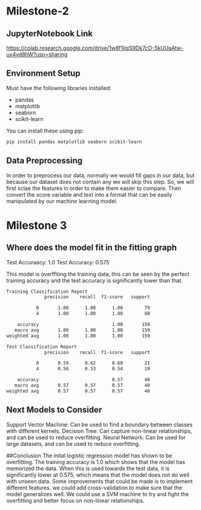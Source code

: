 # Milestone-2 

## JupyterNotebook Link
https://colab.research.google.com/drive/1w8f1IqjS9Dk7cO-5kUUaAtw-ux4vd8hW?usp=sharing

## Environment Setup
Must have the following libraries installed:
- pandas
- matplotlib
- seaborn
- scikit-learn

You can install these using pip:

```bash
pip install pandas matplotlib seaborn scikit-learn
```

## Data Preprocessing

In order to preprocess our data, normally we would fill gaps in our data, but because our dataset does not contain any we will skip this step. So, we will first sclae the features in order to make them easier to compare. Then convert the score variable and text into a format that can be easily manipulated by our machine learning model. 

# Milestone 3

## Where does the model fit in the fitting graph

Test Accuraacy: 1.0
Test Accuracy: 0.575

This model is overffiting the training data, this can be seen by the perfect training accuracy and the test accuracy is significantly lower than that.
```bash
Training Classification Report
              precision    recall  f1-score   support

           0       1.00      1.00      1.00        79
           4       1.00      1.00      1.00        80

    accuracy                           1.00       159
   macro avg       1.00      1.00      1.00       159
weighted avg       1.00      1.00      1.00       159

Test Classification Report
              precision    recall  f1-score   support

           0       0.59      0.62      0.60        21
           4       0.56      0.53      0.54        19

    accuracy                           0.57        40
   macro avg       0.57      0.57      0.57        40
weighted avg       0.57      0.57      0.57        40
```

## Next Models to Consider 
Support Vector Machine: Can be used to find a boundary between classes with different kernels.
Decision Tree: Can capture non-linear relationships, and can be used to reduce overfitting. 
Neural Network: Can be used for large datasets, and can be used to reduce overfitting.

##Conclusion
The inital logistic regression model has shown to be overfitting. The training accuracy is 1.0 which shows that the model has memorized the data. When this is used towards the test data, it is significantly lower at 0.575, which means that the model does not do well with unseen data. Some improvements that could be made is to implement different features. we could add cross-validation to make sure that the model generalizes well. We could use a SVM machine to try and fight the overfitting and better focus on non-linear relationships. 
